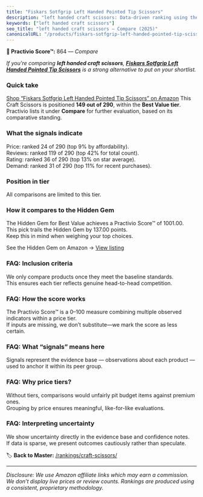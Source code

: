 ```yaml
---
title: "Fiskars Sotfgrip Left Handed Pointed Tip Scissors"
description: "left handed craft scissors: Data-driven ranking using the Practivio Score™. Positioned by quality, value, demand, findability, momentum."
keywords: ["left handed craft scissors"]
seo_title: "left handed craft scissors — Compare (2025)"
canonicalURL: "/products/fiskars-sotfgrip-left-handed-pointed-tip-scissors-B0C7HDTQKN/"
---
```


**🛒 Practivio Score™:** 864 — _Compare_


*If you're comparing **left handed craft scissors**, **[Fiskars Sotfgrip Left Handed Pointed Tip Scissors](https://www.amazon.com/dp/B0C7HDTQKN?tag=practivio-20)** is a strong alternative to put on your shortlist.*
### Quick take
[Shop “Fiskars Sotfgrip Left Handed Pointed Tip Scissors” on Amazon](https://www.amazon.com/dp/B0C7HDTQKN?tag=practivio-20)
This Craft Scissors is positioned **149 out of 290**, within the **Best Value tier**.  
Practivio lists it under **Compare** for further evaluation, based on its comparative standing.

### What the signals indicate
Price: ranked 24 of 290 (top 9% by affordability).  
Reviews: ranked 119 of 290 (top 42% for total count).  
Rating: ranked 36 of 290 (top 13% on star average).  
Demand: ranked 31 of 290 (top 11% for recent purchases).

### Position in tier
All comparisons are limited to this tier.

### How it compares to the Hidden Gem
The Hidden Gem for Best Value achieves a Practivio Score™ of 1001.00.  
This pick trails the Hidden Gem by 137.00 points.  
Keep this in mind when weighing your top choices.  

See the Hidden Gem on Amazon → [View listing](https://www.amazon.com/dp/B01BRGUAT6?tag=practivio-20)

### FAQ: Inclusion criteria
We only compare products once they meet the baseline standards.  
This ensures each tier reflects genuine head-to-head competition.

### FAQ: How the score works
The Practivio Score™ is a 0–100 measure combining multiple observed indicators within a price tier.  
If inputs are missing, we don’t substitute—we mark the score as less certain.

### FAQ: What “signals” means here
Signals represent the evidence base — observations about each product — used to anchor it within its peer group.

### FAQ: Why price tiers?
Without tiers, comparisons would unfairly pit budget items against premium ones.  
Grouping by price ensures meaningful, like-for-like evaluations.

### FAQ: Interpreting uncertainty
We show uncertainty directly in the evidence base and confidence notes.  
If data is sparse, we present outcomes cautiously rather than speculate.

<!-- Missing template for Compare/CompareWithinPriceClass -->


🏷️ **Back to Master:** [/rankings/craft-scissors/](/rankings/craft-scissors/)

---
_Disclosure: We use Amazon affiliate links which may earn a commission. We don’t display live prices or review counts. Rankings are produced using a consistent, proprietary methodology._
